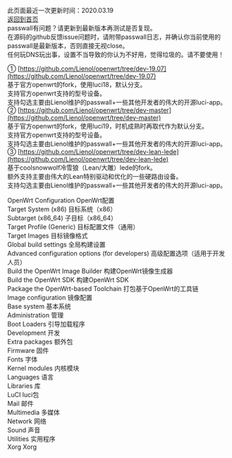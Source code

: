 此页面最近一次更新时间：2020.03.19              
[返回到首页](https://passwallopenwrt.github.io/website/)                
passwall有问题？请更新到最新版本再测试是否复现。           
在源码的github反馈issue问题时，请附带passwall日志，并确认你当前使用的passwall是最新版本，否则直接无视close。           
任何玩DNS玩出事，设置不当导致的你认为不好用，觉得垃圾的。请不要使用！       

① [https://github.com/Lienol/openwrt/tree/dev-19.07](https://github.com/Lienol/openwrt/tree/dev-19.07)                     
基于官方openwrt的fork，使用luci18，默认分支。        
支持官方openwrt支持的型号设备。            
支持勾选主要由Lienol维护的passwall+一些其他开发者的伟大的开源luci-app。                
② [https://github.com/Lienol/openwrt/tree/dev-master](https://github.com/Lienol/openwrt/tree/dev-master)               
基于官方openwrt的fork，使用luci19，时机成熟时再取代作为默认分支。               
支持官方openwrt支持的型号设备。                  
支持勾选主要由Lienol维护的passwall+一些其他开发者的伟大的开源luci-app。                  
③ [https://github.com/Lienol/openwrt/tree/dev-lean-lede](https://github.com/Lienol/openwrt/tree/dev-lean-lede)             
基于coolsnowwolf冷雪狼（Lean/大雕）lede的fork。                      
额外支持主要由伟大的Lean特别驱动和优化的一些硬路由设备。                  
支持勾选主要由Lienol维护的passwall+一些其他开发者的伟大的开源luci-app。     
       
OpenWrt Configuration OpenWrt配置         
Target System (x86) 目标系统（x86）             
Subtarget (x86_64) 子目标（x86_64）          
Target Profile (Generic) 目标配置文件（通用）            
Target Images 目标镜像格式            
Global build settings 全局构建设置           
Advanced configuration options (for developers) 高级配置选项（适用于开发人员）              
Build the OpenWrt Image Builder 构建OpenWrt镜像生成器                
Build the OpenWrt SDK 构建OpenWrt SDK             
Package the OpenWrt-based Toolchain 打包基于OpenWrt的工具链                
Image configuration 镜像配置                 
Base system 基本系统               
Administration 管理                 
Boot Loaders 引导加载程序             
Development 开发               
Extra packages 额外包               
Firmware 固件               
Fonts 字体                 
Kernel modules 内核模块                 
Languages 语言                 
Libraries 库              
LuCI luci包             
Mail 邮件                   
Multimedia 多媒体                
Network 网络              
Sound 声音                
Utilities 实用程序             
Xorg Xorg                  
